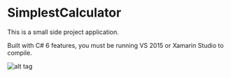 # SimplestCalculator
This is a small side project application.

Built with C# 6 features, you must be running VS 2015 or Xamarin Studio to compile.

![alt tag](https://cloud.githubusercontent.com/assets/8529024/21974411/aae16e70-db94-11e6-9b53-ba301c444550.png)
